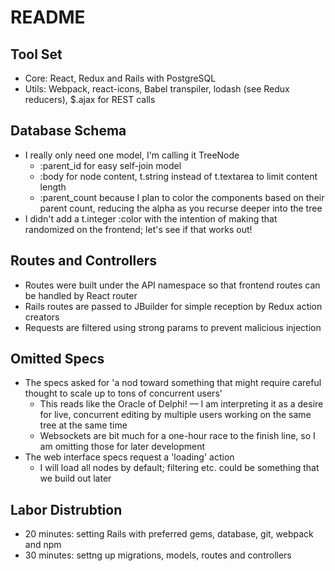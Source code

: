 # README

## Tool Set

- Core: React, Redux and Rails with PostgreSQL
- Utils: Webpack, react-icons, Babel transpiler, lodash (see Redux reducers), $.ajax for REST calls

## Database Schema

- I really only need one model, I'm calling it TreeNode
    - :parent_id for easy self-join model
    - :body for node content, t.string instead of t.textarea to limit content length
    - :parent_count because I plan to color the components based on their parent count, reducing the alpha as you recurse deeper into the tree
- I didn't add a t.integer :color with the intention of making that randomized on the frontend; let's see if that works out!

## Routes and Controllers

- Routes were built under the API namespace so that frontend routes can be handled by React router
- Rails routes are passed to JBuilder for simple reception by Redux action creators
- Requests are filtered using strong params to prevent malicious injection

## Omitted Specs

- The specs asked for 'a nod toward something that might require careful thought to scale up to tons of concurrent users'
    - This reads like the Oracle of Delphi! — I am interpreting it as a desire for live, concurrent editing by multiple users working on the same tree at the same time
    - Websockets are bit much for a one-hour race to the finish line, so I am omitting those for later development
- The web interface specs request a 'loading' action
    - I will load all nodes by default; filtering etc. could be something that we build out later

## Labor Distrubtion

- 20 minutes: setting Rails with preferred gems, database, git, webpack and npm
- 30 minutes: settng up migrations, models, routes and controllers









